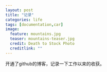 ```yaml
---
layout: post
title: "记录"
categories: life
tags: [documentation,car]
image:
  feature: mountains.jpg
  teaser: mountains-teaser.jpg
  credit: Death to Stock Photo
  creditlink: ""
---
```


开通了github的博客，记录一下工作以来的收获。
